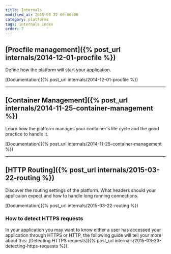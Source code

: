 ```yaml
---
title: Internals
modified_at: 2015-03-22 00:00:00
category: platforms
tags: internals index
order: 7
---
```


## [Procfile management]({% post_url internals/2014-12-01-procfile %})

Define how the platform will start your application.

[Documentation]({% post_url internals/2014-12-01-procfile %})

<hr>

## [Container Management]({% post_url internals/2014-11-25-container-management %})

Learn how the platform manages your container's life cycle and the good practice to handle it.

[Documentation]({% post_url internals/2014-11-25-container-management %})

<hr>

## [HTTP Routing]({% post_url internals/2015-03-22-routing %})

Discover the routing settings of the platform. What headers should your
applicaion expect and how to handle long running connections.

[Documentation]({% post_url internals/2015-03-22-routing %})

### How to detect HTTPS requests

In your application you may want to know either a user has accessed your
application through HTTPS or HTTP, the following guide will tell your more
about this: [Detecting HTTPS requests]({% post_url internals/2015-03-23-detecting-https-requests %}).

